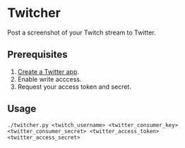 # Twitcher

Post a screenshot of your Twitch stream to Twitter.

## Prerequisites

1. [Create a Twitter app](https://dev.twitter.com/apps).
2. Enable write acccess.
3. Request your access token and secret.

## Usage

    ./twitcher.py <twitch_username> <twitter_consumer_key> <twitter_consumer_secret> <twitter_access_token> <twitter_access_secret>
